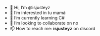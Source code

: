 - 👋 Hi, I’m @isjusteyz
- 👀 I’m interested in tu mamá
- 🌱 I’m currently learning C#
- 💞️ I’m looking to collaborate on no 
- 📫 How to reach me: **isjusteyz** on discord

<!---
isjusteyz/isjusteyz is a ✨ special ✨ repository because its `README.md` (this file) appears on your GitHub profile.
You can click the Preview link to take a look at your changes.
--->

